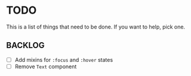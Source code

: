 # TODO

This is a list of things that need to be done. If you want to help, pick one.

## BACKLOG

- [ ] Add mixins for `:focus` and `:hover` states
- [ ] Remove `Text` component
